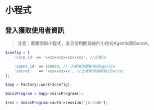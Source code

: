 # 小程式

## 登入獲取使用者資訊

> 注意：需要關聯小程式，並且使用關聯後的小程式AgentId與Secret。

```php
$config = [
    'corp_id' => 'xxxxxxxxxxxxxxxxx', //企業id

    'agent_id' => 100020, // 企業微信關聯後的AgentId
    'secret'   => 'xxxxxxxxxx', //企業微信關聯後的Secret
];

$app = Factory::work($config);

$miniProgram = $app->miniProgram();

$res = $miniProgram->auth->session("js-code");
```

